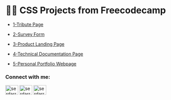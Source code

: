 <h1 align="center">🧑‍💻 CSS Projects from Freecodecamp</h1>

-  [1-Tribute Page](https://serdargokhan-tribute-page.netlify.app/)

-  [2-Survey Form](https://serdargokhan-survey-form.netlify.app/)

-  [3-Product Landing Page](https://serdargokhan-product-landing-page.netlify.app/)

-  [4-Technical Documentation Page](https://serdargokhan-technical-documentation-page.netlify.app/)

-  [5-Personal Portfolio Webpage](https://serdargokhan-personal-portfolio-webpage.netlify.app/)

<h3 align="left">Connect with me:</h3>
<p align="left">
<a href="https://twitter.com/serdarrgokhann" target="blank"><img align="center" src="https://raw.githubusercontent.com/rahuldkjain/github-profile-readme-generator/master/src/images/icons/Social/twitter.svg" alt="serdarrgokhann" height="30" width="40" /></a>
<a href="https://linkedin.com/in/serdarrgokhann" target="blank"><img align="center" src="https://raw.githubusercontent.com/rahuldkjain/github-profile-readme-generator/master/src/images/icons/Social/linked-in-alt.svg" alt="serdarrgokhann" height="30" width="40" /></a>
<a href="https://instagram.com/serdarrgokhann" target="blank"><img align="center" src="https://raw.githubusercontent.com/rahuldkjain/github-profile-readme-generator/master/src/images/icons/Social/instagram.svg" alt="serdarrgokhann" height="30" width="40" /></a>
</p>
